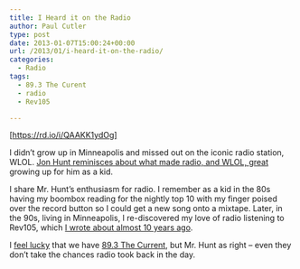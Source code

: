 ```yaml
---
title: I Heard it on the Radio
author: Paul Cutler
type: post
date: 2013-01-07T15:00:24+00:00
url: /2013/01/i-heard-it-on-the-radio/
categories:
  - Radio
tags:
  - 89.3 The Curent
  - radio
  - Rev105

---
```

[https://rd.io/i/QAAKK1ydOg]

I didn&#8217;t grow up in Minneapolis and missed out on the iconic radio station, WLOL. [Jon Hunt reminisces about what made radio, and WLOL, great][1] growing up for him as a kid.

I share Mr. Hunt&#8217;s enthusiasm for radio. I remember as a kid in the 80s having my boombox reading for the nightly top 10 with my finger poised over the record button so I could get a new song onto a mixtape. Later, in the 90s, living in Minneapolis, I re-discovered my love of radio listening to Rev105, which [I wrote about almost 10 years ago][2].

I [feel lucky][3] that we have [89.3 The Current][4], but Mr. Hunt as right &#8211; even they don&#8217;t take the chances radio took back in the day.

 [1]: http://www.letoilemagazine.com/2013/01/02/we-will-rock-you-almost-perfect-radio/
 [2]: http://www.paulcutler.org/blog/?p=98
 [3]: http://www.paulcutler.org/blog/?p=168
 [4]: http://www.thecurrent.org